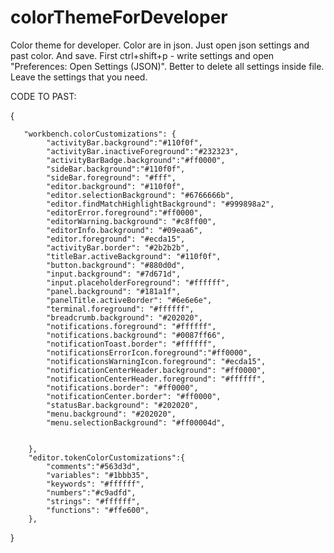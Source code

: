 # colorThemeForDeveloper
Color theme for developer. Color are in json. Just open json settings and past color. And save.
First ctrl+shift+p - write settings and open "Preferences: Open Settings (JSON)". Better to delete all settings inside file. Leave the settings that you need.


CODE TO PAST:

{
    
       "workbench.colorCustomizations": {
            "activityBar.background":"#110f0f",
            "activityBar.inactiveForeground":"#232323",
            "activityBarBadge.background":"#ff0000",
            "sideBar.background":"#110f0f",
            "sideBar.foreground": "#fff",
            "editor.background": "#110f0f",
            "editor.selectionBackground": "#6766666b",
            "editor.findMatchHighlightBackground": "#999898a2",
            "editorError.foreground":"#ff0000",
            "editorWarning.background": "#c8ff00",
            "editorInfo.background": "#09eaa6",
            "editor.foreground": "#ecda15",
            "activityBar.border": "#2b2b2b",
            "titleBar.activeBackground": "#110f0f",
            "button.background": "#880d0d",
            "input.background": "#7d671d",
            "input.placeholderForeground": "#ffffff",
            "panel.background": "#181a1f",
            "panelTitle.activeBorder": "#6e6e6e",
            "terminal.foreground": "#ffffff",
            "breadcrumb.background": "#202020",
            "notifications.foreground": "#ffffff",
            "notifications.background": "#0087ff66",
            "notificationToast.border": "#ffffff",
            "notificationsErrorIcon.foreground":"#ff0000",
            "notificationsWarningIcon.foreground": "#ecda15",
            "notificationCenterHeader.background": "#ff0000",
            "notificationCenterHeader.foreground": "#ffffff",
            "notifications.border": "#ff0000",
            "notificationCenter.border": "#ff0000",
            "statusBar.background": "#202020",
            "menu.background": "#202020",
            "menu.selectionBackground": "#ff00004d",
            
            
        },
        "editor.tokenColorCustomizations":{
            "comments":"#563d3d",
            "variables": "#1bbb35",
            "keywords": "#ffffff",
            "numbers":"#c9adfd",
            "strings": "#ffffff",
            "functions": "#ffe600",
        },
            
        
    
    
}

